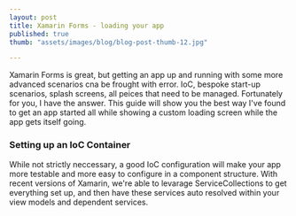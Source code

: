 ```yaml
---
layout: post
title: Xamarin Forms - loading your app
published: true
thumb: "assets/images/blog/blog-post-thumb-12.jpg"

---
```


Xamarin Forms is great, but getting an app up and running with some more advanced scenarios cna be frought with error. IoC, bespoke start-up scenarios, splash screens, all peices that need to be managed. Fortunately for you, I have the answer. This guide will show you the best way I've found to get an app started all while showing a custom loading screen while the app gets itself going. 

### Setting up an IoC Container

While not strictly neccessary, a good IoC configuration will make your app more testable and more easy to configure in a component structure. With recent versions of Xamarin, we're able to levarage ServiceCollections to get everything set up, and then have these services auto resolved within your view models and dependent services. 
